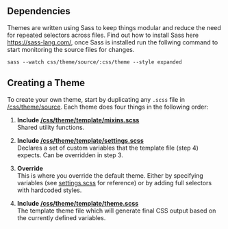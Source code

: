 ## Dependencies

Themes are written using Sass to keep things modular and reduce the need for repeated selectors across files. Find out how to install Sass here https://sass-lang.com/, once Sass is installed run the follwing command to start monitoring the source files for changes.

```
sass --watch css/theme/source/:css/theme --style expanded
```



## Creating a Theme

To create your own theme, start by duplicating any ```.scss``` file in [/css/theme/source](https://github.com/hakimel/reveal.js/blob/master/css/theme/source). Each theme does four things in the following order:

1. **Include [/css/theme/template/mixins.scss](https://github.com/hakimel/reveal.js/blob/master/css/theme/template/mixins.scss)**  
Shared utility functions.

2. **Include [/css/theme/template/settings.scss](https://github.com/hakimel/reveal.js/blob/master/css/theme/template/settings.scss)**  
Declares a set of custom variables that the template file (step 4) expects. Can be overridden in step 3.

3. **Override**  
This is where you override the default theme. Either by specifying variables (see [settings.scss](https://github.com/hakimel/reveal.js/blob/master/css/theme/template/settings.scss) for reference) or by adding full selectors with hardcoded styles.

4. **Include [/css/theme/template/theme.scss](https://github.com/hakimel/reveal.js/blob/master/css/theme/template/theme.scss)**  
The template theme file which will generate final CSS output based on the currently defined variables.

